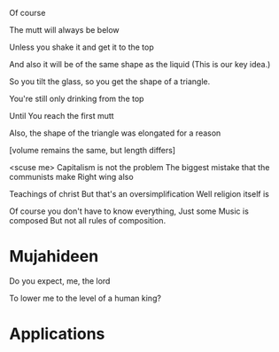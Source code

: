 Of course

The mutt will always be below

Unless you shake it and get it to the top

And also it will be of the same shape as the liquid
(This is our key idea.)

So you tilt the glass, so you get the shape of a triangle.

You're still only drinking from the top

Until You reach the first mutt

Also, the shape of the triangle was elongated for a reason

[volume remains the same, but length differs]

\<scuse me>
Capitalism is not the problem
The biggest mistake that the communists make
Right wing also

Teachings of christ
But that's an oversimplification
Well religion itself is

Of course you don't have to know everything,
Just some
Music is composed
But not all rules of composition.

# Mujahideen
Do you expect, me, the lord

To lower me to the level of a human king?

# Applications